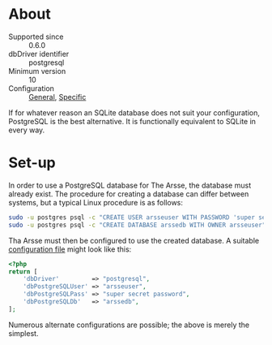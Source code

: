 # About

<dl>
    <dt>Supported since</dt>
        <dd>0.6.0</dd>
    <dt>dbDriver identifier</dt>
        <dd>postgresql</dd>
    <dt>Minimum version</dt>
        <dd>10</dd>
    <dt>Configuration</dt>
        <dd><a href="/en/Configuring_The_Arsse#page_Database-settings">General</a>, <a href="/en/Configuring_The_Arsse#page_Database-settings-specific-to-PostgreSQL">Specific</a></dd>
</dl>

If for whatever reason an SQLite database does not suit your configuration, PostgreSQL is the best alternative. It is functionally equivalent to SQLite in every way.

# Set-up

In order to use a PostgreSQL database for The Arsse, the database must already exist. The procedure for creating a database can differ between systems, but a typical Linux procedure is as follows:

```sh
sudo -u postgres psql -c "CREATE USER arsseuser WITH PASSWORD 'super secret password'"
sudo -u postgres psql -c "CREATE DATABASE arssedb WITH OWNER arsseuser"
```

Tha Arsse must then be configured to use the created database. A suitable [configuration file](/en/Configuring_The_Arsse) might look like this:

```php
<?php
return [
    'dbDriver'         => "postgresql",
    'dbPostgreSQLUser' => "arsseuser",
    'dbPostgreSQLPass' => "super secret password",
    'dbPostgreSQLDb'   => "arssedb",
];
```

Numerous alternate configurations are possible; the above is merely the simplest.
